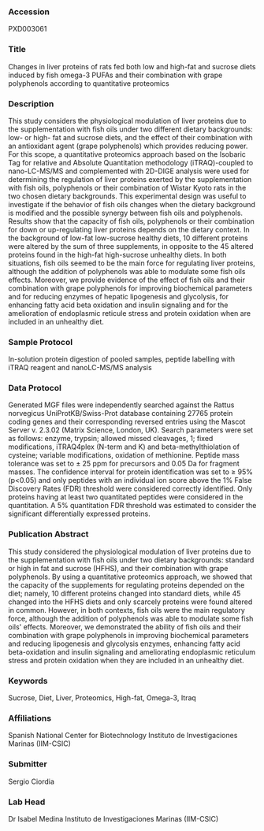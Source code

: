### Accession
PXD003061

### Title
Changes in liver proteins of rats fed both low and high-fat and sucrose diets induced by fish omega-3 PUFAs and their combination with grape polyphenols according to quantitative proteomics

### Description
This study considers the physiological modulation of liver proteins due to the supplementation with fish oils under two different dietary backgrounds: low- or high- fat and sucrose diets, and the effect of their combination with an antioxidant agent (grape polyphenols) which provides reducing power. For this scope, a quantitative proteomics approach based on the Isobaric Tag for relative and Absolute Quantitation methodology (iTRAQ)-coupled to nano-LC-MS/MS and complemented with 2D-DIGE analysis were used for determining the regulation of liver proteins exerted by the supplementation with fish oils, polyphenols or their combination of Wistar Kyoto rats in the two chosen dietary backgrounds. This experimental design was useful to investigate if the behavior of fish oils changes when the dietary background is modified and the possible synergy between fish oils and polyphenols. Results show that the capacity of fish oils, polyphenols or their combination for down or up-regulating liver proteins depends on the dietary context. In the background of low-fat low-sucrose healthy diets, 10 different proteins were altered by the sum of three supplements, in opposite to the 45 altered proteins found in the high-fat high-sucrose unhealthy diets. In both situations, fish oils seemed to be the main force for regulating liver proteins, although the addition of polyphenols was able to modulate some fish oils effects. Moreover, we provide evidence of the effect of fish oils and their combination with grape polyphenols for improving biochemical parameters and for reducing enzymes of hepatic lipogenesis and glycolysis, for enhancing fatty acid beta oxidation and insulin signaling and for the amelioration of endoplasmic reticule stress and protein oxidation when are included in an unhealthy diet.

### Sample Protocol
In-solution protein digestion of pooled samples, peptide labelling with iTRAQ reagent and nanoLC-MS/MS analysis

### Data Protocol
Generated MGF files were independently searched against the Rattus norvegicus UniProtKB/Swiss-Prot database containing 27765 protein coding genes and their corresponding reversed entries using the Mascot Server v. 2.3.02 (Matrix Science, London, UK). Search parameters were set as follows: enzyme, trypsin; allowed missed cleavages, 1; fixed modifications, iTRAQ4plex (N-term and K) and beta-methylthiolation of cysteine; variable modifications, oxidation of methionine. Peptide mass tolerance was set to ± 25 ppm for precursors and 0.05 Da for fragment masses. The confidence interval for protein identification was set to ≥ 95% (p<0.05) and only peptides with an individual ion score above the 1% False Discovery Rates (FDR) threshold were considered correctly identified. Only proteins having at least two quantitated peptides were considered in the quantitation. A 5% quantitation FDR threshold was estimated to consider the significant differentially expressed proteins.

### Publication Abstract
This study considered the physiological modulation of liver proteins due to the supplementation with fish oils under two dietary backgrounds: standard or high in fat and sucrose (HFHS), and their combination with grape polyphenols. By using a quantitative proteomics approach, we showed that the capacity of the supplements for regulating proteins depended on the diet; namely, 10 different proteins changed into standard diets, while 45 changed into the HFHS diets and only scarcely proteins were found altered in common. However, in both contexts, fish oils were the main regulatory force, although the addition of polyphenols was able to modulate some fish oils' effects. Moreover, we demonstrated the ability of fish oils and their combination with grape polyphenols in improving biochemical parameters and reducing lipogenesis and glycolysis enzymes, enhancing fatty acid beta-oxidation and insulin signaling and ameliorating endoplasmic reticulum stress and protein oxidation when they are included in an unhealthy diet.

### Keywords
Sucrose, Diet, Liver, Proteomics, High-fat, Omega-3, Itraq

### Affiliations
Spanish National Center for Biotechnology
Instituto de Investigaciones Marinas (IIM-CSIC)

### Submitter
Sergio Ciordia

### Lab Head
Dr Isabel Medina
Instituto de Investigaciones Marinas (IIM-CSIC)


